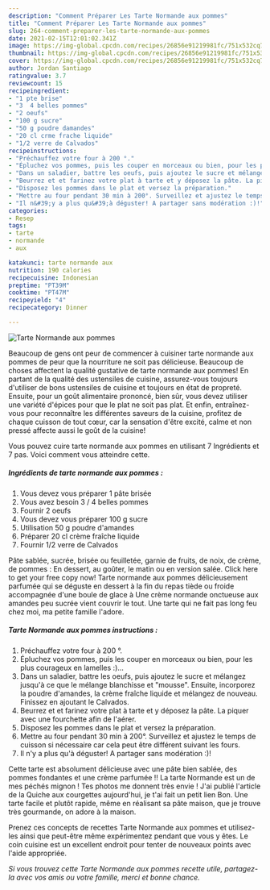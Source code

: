 ```yaml
---
description: "Comment Préparer Les Tarte Normande aux pommes"
title: "Comment Préparer Les Tarte Normande aux pommes"
slug: 264-comment-preparer-les-tarte-normande-aux-pommes
date: 2021-02-15T12:01:02.341Z
image: https://img-global.cpcdn.com/recipes/26856e91219981fc/751x532cq70/tarte-normande-aux-pommes-photo-principale-de-la-recette.jpg
thumbnail: https://img-global.cpcdn.com/recipes/26856e91219981fc/751x532cq70/tarte-normande-aux-pommes-photo-principale-de-la-recette.jpg
cover: https://img-global.cpcdn.com/recipes/26856e91219981fc/751x532cq70/tarte-normande-aux-pommes-photo-principale-de-la-recette.jpg
author: Jordan Santiago
ratingvalue: 3.7
reviewcount: 15
recipeingredient:
- "1 pte brise"
- "3  4 belles pommes"
- "2 oeufs"
- "100 g sucre"
- "50 g poudre damandes"
- "20 cl crme frache liquide"
- "1/2 verre de Calvados"
recipeinstructions:
- "Préchauffez votre four à 200 °."
- "Épluchez vos pommes, puis les couper en morceaux ou bien, pour les plus courageux en lamelles :)..."
- "Dans un saladier, battre les oeufs, puis ajoutez le sucre et mélangez jusqu&#39;à ce que le mélange blanchisse et &#34;mousse&#34;. Ensuite, incorporez la poudre d&#39;amandes, la crème fraîche liquide et mélangez de nouveau. Finissez en ajoutant le Calvados."
- "Beurrez et et farinez votre plat à tarte et y déposez la pâte. La piquer avec une fourchette afin de l&#39;aérer."
- "Disposez les pommes dans le plat et versez la préparation."
- "Mettre au four pendant 30 min à 200°. Surveillez et ajustez le temps de cuisson si nécessaire car cela peut être différent suivant les fours."
- "Il n&#39;y a plus qu&#39;à déguster! A partager sans modération :)!"
categories:
- Resep
tags:
- tarte
- normande
- aux

katakunci: tarte normande aux 
nutrition: 190 calories
recipecuisine: Indonesian
preptime: "PT39M"
cooktime: "PT47M"
recipeyield: "4"
recipecategory: Dinner

---
```



![Tarte Normande aux pommes](https://img-global.cpcdn.com/recipes/26856e91219981fc/751x532cq70/tarte-normande-aux-pommes-photo-principale-de-la-recette.jpg)

Beaucoup de gens ont peur de commencer à cuisiner tarte normande aux pommes de peur que la nourriture ne soit pas délicieuse. Beaucoup de choses affectent la qualité gustative de tarte normande aux pommes! En partant de la qualité des ustensiles de cuisine, assurez-vous toujours d'utiliser de bons ustensiles de cuisine et toujours en état de propreté. Ensuite, pour un goût alimentaire prononcé, bien sûr, vous devez utiliser une variété d'épices pour que le plat ne soit pas plat. Et enfin, entraînez-vous pour reconnaître les différentes saveurs de la cuisine, profitez de chaque cuisson de tout cœur, car la sensation d'être excité, calme et non pressé affecte aussi le goût de la cuisine!

<!--inarticleads1-->

Vous pouvez cuire tarte normande aux pommes en utilisant 7 Ingrédients et 7 pas. Voici comment vous atteindre cette.

##### Ingrédients de tarte normande aux pommes :

1. Vous devez vous préparer 1 pâte brisée
1. Vous avez besoin 3 / 4 belles pommes
1. Fournir 2 oeufs
1. Vous devez vous préparer 100 g sucre
1. Utilisation 50 g poudre d&#39;amandes
1. Préparer 20 cl crème fraîche liquide
1. Fournir 1/2 verre de Calvados


Pâte sablée, sucrée, brisée ou feuilletée, garnie de fruits, de noix, de crème, de pommes : En dessert, au goûter, le matin ou en version salée. Click here to get your free copy now! Tarte normande aux pommes délicieusement parfumée qui se déguste en dessert à la fin du repas tiède ou froide accompagnée d&#39;une boule de glace à Une crème normande onctueuse aux amandes peu sucrée vient couvrir le tout. Une tarte qui ne fait pas long feu chez moi, ma petite famille l&#39;adore. 

<!--inarticleads2-->

##### Tarte Normande aux pommes instructions :

1. Préchauffez votre four à 200 °.
1. Épluchez vos pommes, puis les couper en morceaux ou bien, pour les plus courageux en lamelles :)...
1. Dans un saladier, battre les oeufs, puis ajoutez le sucre et mélangez jusqu&#39;à ce que le mélange blanchisse et &#34;mousse&#34;. Ensuite, incorporez la poudre d&#39;amandes, la crème fraîche liquide et mélangez de nouveau. Finissez en ajoutant le Calvados.
1. Beurrez et et farinez votre plat à tarte et y déposez la pâte. La piquer avec une fourchette afin de l&#39;aérer.
1. Disposez les pommes dans le plat et versez la préparation.
1. Mettre au four pendant 30 min à 200°. Surveillez et ajustez le temps de cuisson si nécessaire car cela peut être différent suivant les fours.
1. Il n&#39;y a plus qu&#39;à déguster! A partager sans modération :)!


Cette tarte est absolument délicieuse avec une pâte bien sablée, des pommes fondantes et une crème parfumée !! La tarte Normande est un de mes péchés mignon ! Tes photos me donnent très envie ! J&#39;ai publié l&#39;article de la Quiche aux courgettes aujourd&#39;hui, je t&#39;ai fait un petit lien Bon. Une tarte facile et plutôt rapide, même en réalisant sa pâte maison, que je trouve très gourmande, on adore à la maison. 

<!--inarticleads1-->

<p>
Prenez ces concepts de recettes Tarte Normande aux pommes et utilisez-les ainsi que peut-être même expérimentez pendant que vous y êtes. Le coin cuisine est un excellent endroit pour tenter de nouveaux points avec l'aide appropriée.
</p>

<p>
<i>Si vous trouvez cette Tarte Normande aux pommes recette utile, partagez-la avec vos amis ou votre famille, merci et bonne chance.</i>
</p>
